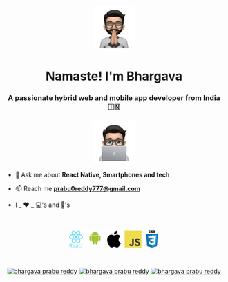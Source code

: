 <h1 align="center">
<img src='https://raw.githubusercontent.com/aravi365/aravi365/master/imgs/img_1.png' alt="Bhargava Prabu Reddy, Django, React, React Native developer who loves tech and gadgets" height="100" width="100"/>
</h1>
<h1 align="center"> Namaste! I'm Bhargava</h1>
<h3 align="center">A passionate hybrid web and mobile app developer from India 🇮🇳</h3>
<h3 align="center">
<img align="center" src='https://raw.githubusercontent.com/aravi365/aravi365/master/imgs/img_2.png' alt="Bhargava Prabu Reddy, Django, React, React Native developer who loves tech and gadgets" height="100" width="100"/>
 </h3>

<!--
- 🔭 I’m currently working at  [Cubet Technolabs](https://cubettech.com/)

- 👨‍💻 Portfolio is available at [](https://.github.io)

- 📝 I write articles on [Medium](https://medium.com/@)

-->

- 💬 Ask me about **React Native, Smartphones and tech**

- 📫 Reach me **prabu0reddy777@gmail.com**

-  I  _ ❤️ _ 💻's and 📱's

<br />
<p align="center">
 <img align="center" src="https://github.com/devicons/devicon/blob/master/icons/react/react-original-wordmark.svg" alt="react-native" width="40" height="40"/> 
 <img align="center" src="https://github.com/devicons/devicon/blob/master/icons/android/android-original-wordmark.svg" alt="android" width="40" height="40"/>
 <img align="center" src="https://github.com/devicons/devicon/blob/master/icons/apple/apple-original.svg" alt="ios" width="40" height="40"/>
 <img align="center" src="https://github.com/devicons/devicon/blob/master/icons/javascript/javascript-original.svg" alt="javascript" width="40" height="40"/>
 <img align="center" src="https://github.com/devicons/devicon/blob/master/icons/css3/css3-original-wordmark.svg" alt="css" width="40" height="40"/>
</p>

<br />

<p align="center">
<a href="https://linkedin.com/in/prabureddy" target="blank"><img align="center" src="https://cdn.jsdelivr.net/npm/simple-icons@3.0.1/icons/linkedin.svg" alt="bhargava prabu reddy" height="20" width="20" /></a>
<a href="https://www.facebook.com/bpr1010/" target="blank"><img align="center" src="https://cdn.jsdelivr.net/npm/simple-icons@3.0.1/icons/facebook.svg" alt="bhargava prabu reddy" height="20" width="20" /></a>
<a href="https://www.instagram.com/iam_crazzie/" target="blank"><img align="center" src="https://cdn.jsdelivr.net/npm/simple-icons@3.0.1/icons/instagram.svg" alt="bhargava prabu reddy" height="20" width="20" /></a>
